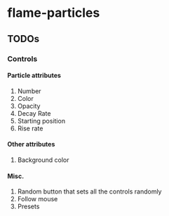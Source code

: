 # flame-particles

## TODOs
### Controls
#### Particle attributes
1. Number
2. Color
3. Opacity
4. Decay Rate
5. Starting position
6. Rise rate

#### Other attributes
1. Background color

#### Misc.
1. Random button that sets all the controls randomly
2. Follow mouse
3. Presets